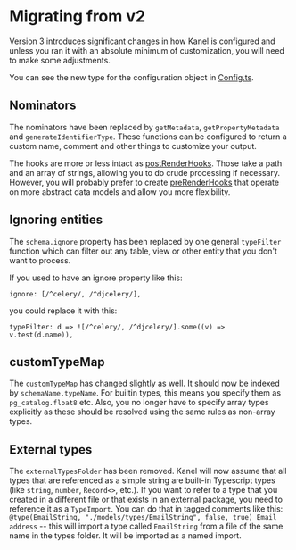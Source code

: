 # Migrating from v2

Version 3 introduces significant changes in how Kanel is configured and unless you ran it with an absolute minimum of customization, you will need to make some adjustments.

You can see the new type for the configuration object in [Config.ts](../src/Config.ts).

## Nominators

The nominators have been replaced by `getMetadata`, `getPropertyMetadata` and `generateIdentifierType`. These functions can be configured to return a custom name, comment and other things to customize your output.

The hooks are more or less intact as [postRenderHooks](./postRenderHooks.md). Those take a path and an array of strings, allowing you to do crude processing if necessary. However, you will probably prefer to create [preRenderHooks](./preRenderHooks.md) that operate on more abstract data models and allow you more flexibility.

## Ignoring entities

The `schema.ignore` property has been replaced by one general `typeFilter` function which can filter out any table, view or other entity that you don't want to process.

If you used to have an ignore property like this:

```
ignore: [/^celery/, /^djcelery/],
```

you could replace it with this:

```
typeFilter: d => ![/^celery/, /^djcelery/].some((v) => v.test(d.name)),
```

## customTypeMap

The `customTypeMap` has changed slightly as well. It should now be indexed by `schemaName.typeName`. For builtin types, this means you specify them as `pg_catalog.float8` etc. Also, you no longer have to specify array types explicitly as these should be resolved using the same rules as non-array types.

## External types

The `externalTypesFolder` has been removed. Kanel will now assume that all types that are referenced as a simple string are built-in Typescript types (like `string`, `number`, `Record<>`, etc.). If you want to refer to a type that you created in a different file or that exists in an external package, you need to reference it as a `TypeImport`. You can do that in tagged comments like this: `@type(EmailString, "./models/types/EmailString", false, true) Email address` -- this will import a type called `EmailString` from a file of the same name in the types folder. It will be imported as a named import.

